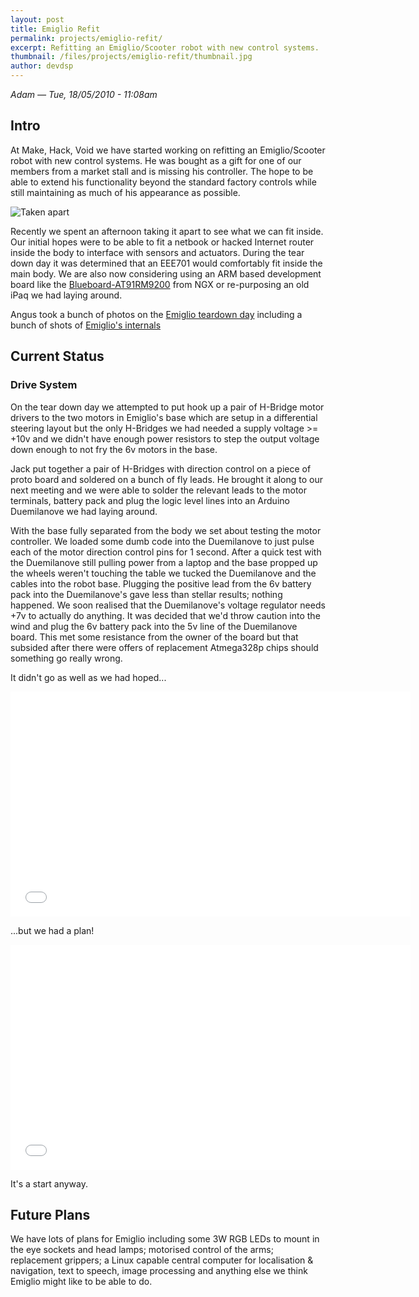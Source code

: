 ```yaml
---
layout: post
title: Emiglio Refit
permalink: projects/emiglio-refit/
excerpt: Refitting an Emiglio/Scooter robot with new control systems.
thumbnail: /files/projects/emiglio-refit/thumbnail.jpg
author: devdsp
---
```


*Adam — Tue, 18/05/2010 - 11:08am*

## Intro ##

At Make, Hack, Void we have started working on refitting an Emiglio/Scooter robot with new control systems. He was bought as a gift for one of our members from a market stall and is missing his controller. The hope to be able to extend his functionality beyond the standard factory controls while still maintaining as much of his appearance as possible.

![Taken apart](/files/projects/emiglio-refit/emiglio.jpg)

Recently we spent an afternoon taking it apart to see what we can fit inside. Our initial hopes were to be able to fit a netbook or hacked Internet router inside the body to interface with sensors and actuators. During the tear down day it was determined that an EEE701 would comfortably fit inside the main body. We are also now considering using an ARM based development board like the [Blueboard-AT91RM9200](//shop.ngxtechnologies.com/product_info.php?products_id=72&osCsid=ea842a35dd75bc709b06c001cf8e8687) from NGX or re-purposing an old iPaq we had laying around.

Angus took a bunch of photos on the [Emiglio teardown day](//www.flickr.com/photos/angusgr/sets/72157623848870449/) including a bunch of shots of [Emiglio's internals](//www.flickr.com/photos/angusgr/sets/72157623973215032/)

## Current Status ##

### Drive System ###

On the tear down day we attempted to put hook up a pair of H-Bridge motor drivers to the two motors in Emiglio's base which are setup in a differential steering layout but the only H-Bridges we had needed a supply voltage >= +10v and we didn't have enough power resistors to step the output voltage down enough to not fry the 6v motors in the base.

Jack put together a pair of H-Bridges with direction control on a piece of proto board and soldered on a bunch of fly leads. He brought it along to our next meeting and we were able to solder the relevant leads to the motor terminals, battery pack and plug the logic level lines into an Arduino Duemilanove we had laying around.

With the base fully separated from the body we set about testing the motor controller. We loaded some dumb code into the Duemilanove to just pulse each of the motor direction control pins for 1 second. After a quick test with the Duemilanove still pulling power from a laptop and the base propped up the wheels weren't touching the table we tucked the Duemilanove and the cables into the robot base. Plugging the positive lead from the 6v battery pack into the Duemilanove's gave less than stellar results; nothing happened. We soon realised that the Duemilanove's voltage regulator needs +7v to actually do anything. It was decided that we'd throw caution into the wind and plug the 6v battery pack into the 5v line of the Duemilanove board. This met some resistance from the owner of the board but that subsided after there were offers of replacement Atmega328p chips should something go really wrong.

It didn't go as well as we had hoped...

<iframe width="640" height="360" src="//www.youtube.com/embed/FblgAup3kF8?feature=player_embedded" frameborder="0" allowfullscreen="true"></iframe>

...but we had a plan!

<iframe width="640" height="360" src="//www.youtube.com/embed/UHihTrK7bEM?feature=player_embedded" frameborder="0" allowfullscreen="true"></iframe>

It's a start anyway.

## Future Plans ##

We have lots of plans for Emiglio including some 3W RGB LEDs to mount in the eye sockets and head lamps; motorised control of the arms; replacement grippers; a Linux capable central computer for localisation & navigation, text to speech, image processing and anything else we think Emiglio might like to be able to do.
